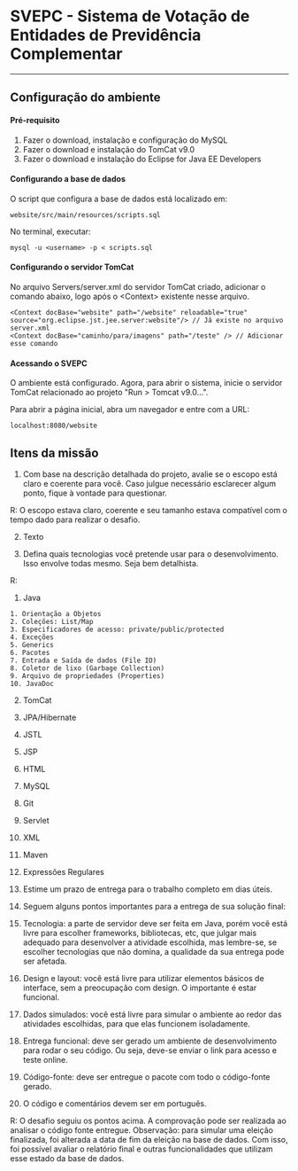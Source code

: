 # SVEPC - Sistema de Votação de Entidades de Previdência Complementar

---

## Configuração do ambiente

#### Pré-requisito

1. Fazer o download, instalação e configuração do MySQL
2. Fazer o download e instalação do TomCat v9.0
3. Fazer o download e instalação do Eclipse for Java EE Developers

#### Configurando a base de dados

O script que configura a base de dados está localizado em:

    website/src/main/resources/scripts.sql

No terminal, executar:

    mysql -u <username> -p < scripts.sql

#### Configurando o servidor TomCat

No arquivo Servers/server.xml do servidor TomCat criado, adicionar o comando abaixo, logo após o \<Context\> existente nesse arquivo.

    <Context docBase="website" path="/website" reloadable="true" source="org.eclipse.jst.jee.server:website"/> // Já existe no arquivo server.xml
    <Context docBase="caminho/para/imagens" path="/teste" /> // Adicionar esse comando

#### Acessando o SVEPC

O ambiente está configurado. Agora, para abrir o sistema, inicie o servidor TomCat relacionado ao projeto "Run > Tomcat v9.0...".

Para abrir a página inicial, abra um navegador e entre com a URL:

    localhost:8080/website

## Itens da missão

1. Com base na descrição detalhada do projeto, avalie se o escopo está claro e coerente
para você. Caso julgue necessário esclarecer algum ponto, fique à vontade para
questionar.

  R: O escopo estava claro, coerente e seu tamanho estava compatível com o tempo dado
  para realizar o desafio.

2. Texto

3. Defina quais tecnologias você pretende usar para o desenvolvimento. Isso envolve todas
mesmo. Seja bem detalhista.

  R:

  1. Java

    1. Orientação a Objetos
    2. Coleções: List/Map
    3. Especificadores de acesso: private/public/protected
    4. Exceções
    5. Generics
    6. Pacotes
    7. Entrada e Saída de dados (File IO)
    8. Coletor de lixo (Garbage Collection)
    9. Arquivo de propriedades (Properties)
    10. JavaDoc
  2. TomCat
  3. JPA/Hibernate
  4. JSTL
  5. JSP
  6. HTML
  7. MySQL
  8. Git
  9. Servlet
  10. XML
  11. Maven
  12. Expressões Regulares

4. Estime um prazo de entrega para o trabalho completo em dias úteis.

5. Seguem alguns pontos importantes para a entrega de sua solução final:

  1. Tecnologia: a parte de servidor deve ser feita em Java, porém você está livre para
escolher frameworks, bibliotecas, etc, que julgar mais adequado para desenvolver a
atividade escolhida, mas lembre-se, se escolher tecnologias que não domina, a
qualidade da sua entrega pode ser afetada.
  2. Design e layout: você está livre para utilizar elementos básicos de interface, sem a
preocupação com design. O importante é estar funcional.
  3. Dados simulados: você está livre para simular o ambiente ao redor das atividades
escolhidas, para que elas funcionem isoladamente.
  4. Entrega funcional: deve ser gerado um ambiente de desenvolvimento para rodar o
seu código. Ou seja, deve-se enviar o link para acesso e teste online.
  5. Código-fonte: deve ser entregue o pacote com todo o código-fonte gerado.
  6. O código e comentários devem ser em português.

  R: O desafio seguiu os pontos acima. A comprovação pode ser realizada ao analisar o código fonte entregue. Observação: para simular uma eleição finalizada, foi alterada
  a data de fim da eleição na base de dados. Com isso, foi possível avaliar o relatório final e outras funcionalidades que utilizam esse estado da base de dados.
